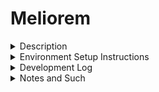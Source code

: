 # Meliorem

<details><summary>Description</summary>
<p>  

loading...

</p>
</details>
<details><summary>Environment Setup Instructions</summary>
<p>

loading...

</p>
</details>
<details><summary>Development Log</summary>
<p>

10/27/21
- create github for project
- Set up ESlint: https://brygrill.medium.com/create-react-app-with-typescript-eslint-prettier-and-github-actions-f3ce6a571c97
- Upload sketches
- Create initial page

10/30/21
- start work on "start new record" flow
- build button for creating new dailies/weeklies
- allow checkboxes to be checked

Backlog
- Carry over notes
- allow switching between dailies and weeklies
- build "mark complete" button for a week
- research the "nested map isn't re-rendering" issue that is forcing me to use forceUpdate

</p>
</details>
<details><summary>Notes and Such</summary>
<p>  

- How can the app tell that the week was marked as completed or not?
    - I'll restructure the record so thats its organized between completed and inProgress weeks
- How does the app decide which week to look at when it loads?
    - I'll structure it so that it automatically checks which week it is, adds that week (and any missing weeks) to the record, and then shows the current week
- How does the app filter the completed weeks from the incomplete weeks?
    - This will be part of the record restructuring discussed above


</p>
</details>